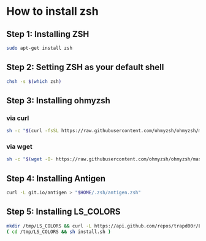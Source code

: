 # How to install zsh

## Step 1: Installing ZSH

```bash
sudo apt-get install zsh
```

## Step 2: Setting ZSH as your default shell

```bash
chsh -s $(which zsh)
```

## Step 3: Installing ohmyzsh

### via curl

```bash
sh -c "$(curl -fsSL https://raw.githubusercontent.com/ohmyzsh/ohmyzsh/master/tools/install.sh)"
```

### via wget

```bash
sh -c "$(wget -O- https://raw.githubusercontent.com/ohmyzsh/ohmyzsh/master/tools/install.sh)"
```

## Step 4: Installing Antigen

```bash
curl -L git.io/antigen > "$HOME/.zsh/antigen.zsh"
```

## Step 5: Installing LS_COLORS

```bash
mkdir /tmp/LS_COLORS && curl -L https://api.github.com/repos/trapd00r/LS_COLORS/tarball/master | tar xzf - --directory=/tmp/LS_COLORS --strip=1
( cd /tmp/LS_COLORS && sh install.sh )
```


